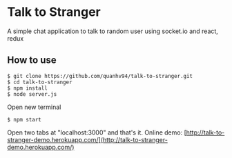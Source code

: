 # Talk to Stranger

A simple chat application to talk to random user using socket.io and react, redux

## How to use
```
$ git clone https://github.com/quanhv94/talk-to-stranger.git
$ cd talk-to-stranger
$ npm install
$ node server.js
```
Open new terminal
```
$ npm start
```

Open two tabs at "localhost:3000" and that's it.
Online demo: [http://talk-to-stranger-demo.herokuapp.com/](http://talk-to-stranger-demo.herokuapp.com/)
